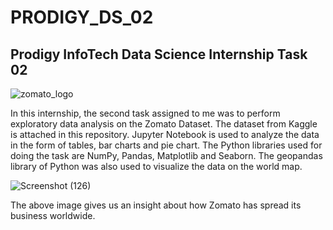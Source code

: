 # PRODIGY_DS_02

## Prodigy InfoTech Data Science Internship Task 02<br>
![zomato_logo](https://github.com/CHIRAGWADKAR/PRODIGY_DS_02/assets/89576084/f2e169b8-80b0-496e-ace2-a2eeb614122d)<br>

In this internship, the second task assigned to me was to perform exploratory data analysis on the Zomato Dataset.
The dataset from Kaggle is attached in this repository.
Jupyter Notebook is used to analyze the data in the form of tables, bar charts and pie chart.
The Python libraries used for doing the task are NumPy, Pandas, Matplotlib and Seaborn. The geopandas library of Python was also used to visualize the data on the world map.<br>

![Screenshot (126)](https://github.com/CHIRAGWADKAR/PRODIGY_DS_02/assets/89576084/f74c9b72-6ab6-48fd-88a6-695b4f02d979)<br>

The above image gives us an insight about how Zomato has spread its business worldwide.
